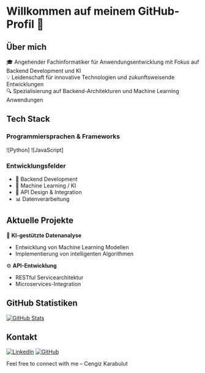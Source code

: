 # Willkommen auf meinem GitHub-Profil 👋

## Über mich
🎓 Angehender Fachinformatiker für Anwendungsentwicklung mit Fokus auf Backend Development und KI  
💡 Leidenschaft für innovative Technologien und zukunftsweisende Entwicklungen  
🔍 Spezialisierung auf Backend-Architekturen und Machine Learning Anwendungen

## Tech Stack
### Programmiersprachen & Frameworks
![Python]
![JavaScript]

### Entwicklungsfelder
- 🔧 Backend Development
- 🤖 Machine Learning / KI
- 🔌 API Design & Integration
- 📊 Datenverarbeitung

## Aktuelle Projekte
🚀 **KI-gestützte Datenanalyse**
- Entwicklung von Machine Learning Modellen
- Implementierung von intelligenten Algorithmen

⚙️ **API-Entwicklung**
- RESTful Servicearchitektur
- Microservices-Integration

## GitHub Statistiken
[![GitHub Stats](https://github-readme-stats.vercel.app/api?username=xcengoo&show_icons=true&theme=dark&count_private=true)](https://github.com/xcengoo)

## Kontakt
[![LinkedIn](https://img.shields.io/badge/LinkedIn-0077B5?style=flat-square&logo=linkedin&logoColor=white)](https://www.linkedin.com/feed/?trk=404_page)
[![GitHub](https://img.shields.io/badge/GitHub-100000?style=flat-square&logo=github&logoColor=white)](https://github.com/xcengoo)

Feel free to connect with me – Cengiz Karabulut
